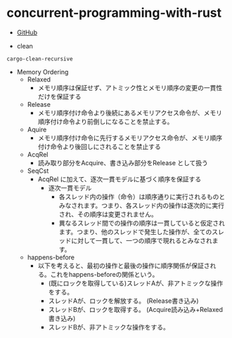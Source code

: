 # concurrent-programming-with-rust

- [GitHub](https://github.com/oreilly-japan/conc_ytakano)

- clean

```text
cargo-clean-recursive
```

- Memory Ordering
  - Relaxed
    - メモリ順序は保証せず、アトミック性とメモリ順序の変更の一貫性だけを保証する
  - Release
    - メモリ順序付け命令より後続にあるメモリアクセス命令が、メモリ順序付け命令より前倒しになることを禁止する。
  - Aquire
    - メモリ順序付け命令に先行するメモリアクセス命令が、メモリ順序付け命令より後回しにされることを禁止する
  - AcqRel
    - 読み取り部分をAcquire、書き込み部分をRelease として扱う
  - SeqCst
    - AcqRel に加えて、逐次一貫モデルに基づく順序を保証する
      - 逐次一貫モデル
        - 各スレッド内の操作（命令）は順序通りに実行されるものとみなされます。つまり、各スレッド内の操作は逐次的に実行され、その順序は変更されません。
        - 異なるスレッド間での操作の順序は一貫していると仮定されます。つまり、他のスレッドで発生した操作が、全てのスレッドに対して一貫して、一つの順序で現れるとみなされます。
  - happens-before
    - 以下を考えると、最初の操作と最後の操作に順序関係が保証される。これをhappens-beforeの関係という。
      - (既にロックを取得している)スレッドAが、非アトミックな操作をする。
      - スレッドAが、ロックを解放する。 (Release書き込み)
      - スレッドBが、ロックを取得する。 (Acquire読み込み+Relaxed書き込み)
      - スレッドBが、非アトミックな操作をする。
